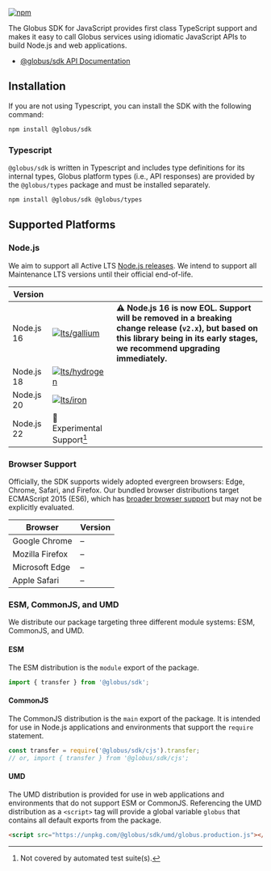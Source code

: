 [![npm](https://img.shields.io/npm/v/@globus/sdk?style=flat-square&logo=npm&color=000&label)](https://www.npmjs.com/package/@globus/sdk)

The Globus SDK for JavaScript provides first class TypeScript support and makes it easy to call Globus services using idiomatic JavaScript APIs to build Node.js and web applications.

- [@globus/sdk API Documentation](https://globus.github.io/globus-sdk-javascript/)

## Installation

If you are not using Typescript, you can install the SDK with the following command:

```sh
npm install @globus/sdk
```

### Typescript

`@globus/sdk` is written in Typescript and includes type definitions for its internal types, Globus platform types (i.e., API responses) are provided by the `@globus/types` package and must be installed separately.

```sh
npm install @globus/sdk @globus/types
```

## Supported Platforms

### Node.js

We aim to support all Active LTS [Node.js releases](https://nodejs.org/en/about/previous-releases). We intend to support all Maintenance LTS versions until their official end-of-life.

| Version    |                                                                                                                                                                                                                     |                                                                                                                                                                                       |
| ---------- | ------------------------------------------------------------------------------------------------------------------------------------------------------------------------------------------------------------------- | ------------------------------------------------------------------------------------------------------------------------------------------------------------------------------------- |
| Node.js 16 | [![lts/gallium](https://img.shields.io/github/actions/workflow/status/globus/globus-sdk-javascript/test.yml?style=flat-square&label=)](https://github.com/globus/globus-sdk-javascript/actions/workflows/test.yml)  | **⚠️ Node.js 16 is now EOL. Support will be removed in a breaking change release (`v2.x`), but based on this library being in its early stages, we recommend upgrading immediately.** |
| Node.js 18 | [![lts/hydrogen](https://img.shields.io/github/actions/workflow/status/globus/globus-sdk-javascript/test.yml?style=flat-square&label=)](https://github.com/globus/globus-sdk-javascript/actions/workflows/test.yml) |                                                                                                                                                                                       |
| Node.js 20 | [![lts/iron](https://img.shields.io/github/actions/workflow/status/globus/globus-sdk-javascript/test.yml?style=flat-square&label=)](https://github.com/globus/globus-sdk-javascript/actions/workflows/test.yml)     |                                                                                                                                                                                       |
| Node.js 22 | 🧪 Experimental Support[^1]                                                                                                                                                                                         |                                                                                                                                                                                       |

[^1]: Not covered by automated test suite(s).

### Browser Support

Officially, the SDK supports widely adopted evergreen browsers: Edge, Chrome, Safari, and Firefox. Our bundled browser distributions target ECMAScript 2015 (ES6), which has [broader browser support](https://caniuse.com/es6) but may not be explicitly evaluated.

| Browser         | Version |
| --------------- | ------- |
| Google Chrome   | –       |
| Mozilla Firefox | –       |
| Microsoft Edge  | –       |
| Apple Safari    | –       |

### ESM, CommonJS, and UMD

We distribute our package targeting three different module systems: ESM, CommonJS, and UMD.

#### ESM

The ESM distribution is the `module` export of the package.

```js
import { transfer } from '@globus/sdk';
```

#### CommonJS

The CommonJS distribution is the `main` export of the package. It is intended for use in Node.js applications and environments that support the `require` statement.

```js
const transfer = require('@globus/sdk/cjs').transfer;
// or, import { transfer } from '@globus/sdk/cjs';
```

#### UMD

The UMD distribution is provided for use in web applications and environments that do not support ESM or CommonJS. Referencing the UMD distribution as a `<script>` tag will provide a global variable `globus` that contains all default exports from the package.

```html
<script src="https://unpkg.com/@globus/sdk/umd/globus.production.js"></script>
```
